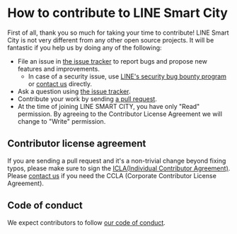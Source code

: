 # How to contribute to LINE Smart City

First of all, thank you so much for taking your time to contribute! LINE Smart City is not very different from any other open source projects. It will be fantastic if you help us by doing any of the following:

- File an issue in [the issue tracker](https://github.com/linefukuoka/line-smart-city/issues) to report bugs and propose new features and improvements.
  - In case of a security issue, use [LINE's security bug bounty program](https://bugbounty.linecorp.com/en/) or [contact us](mailto:dl_oss_dev@linecorp.com) directly.
- Ask a question using [the issue tracker](https://github.com/linefukuoka/line-smart-city/issues).
- Contribute your work by sending [a pull request](https://github.com/linefukuoka/line-smart-city/pulls).
- At the time of joining LINE SMART CITY, you have only "Read" permission. By agreeing to the Contributor License Agreement we will change to "Write" permission.

## Contributor license agreement

If you are sending a pull request and it's a non-trivial change beyond fixing typos, please make sure to sign the [ICLA(Individual Contributor Agreement)](https://feedback.line.me/enquete/public/9128-uks8zqpC). Please [contact us](mailto:dl_oss_dev@linecorp.com) if you need the CCLA (Corporate Contributor License Agreement).

## Code of conduct

We expect contributors to follow [our code of conduct](CODE_OF_CONDUCT.md).


